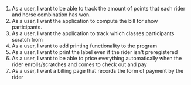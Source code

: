 1. As a user, I want to be able to track the amount of points that each rider and horse combination has won. 
2. As a user, I want the application to compute the bill for show participants.
3. As a user, I want the application to track which classes participants scratch from
4. As a user, I want to add printing functionality to the program
5. As a user, I want to print the label even if the rider isn't preregistered
6. As a user, I want to be able to price everything automatically when the rider enrolls/scratches and comes to check out and pay
7. As a user, I want a billing page that records the form of payment by the rider
